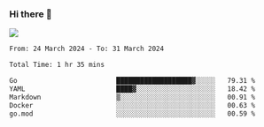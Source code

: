 ### Hi there 👋️

![](https://komarev.com/ghpvc/?username=Loner1024)

<!--START_SECTION:waka-->

```txt
From: 24 March 2024 - To: 31 March 2024

Total Time: 1 hr 35 mins

Go                         ███████████████████▓░░░░░   79.31 %
YAML                       ████▓░░░░░░░░░░░░░░░░░░░░   18.42 %
Markdown                   ▒░░░░░░░░░░░░░░░░░░░░░░░░   00.91 %
Docker                     ░░░░░░░░░░░░░░░░░░░░░░░░░   00.63 %
go.mod                     ░░░░░░░░░░░░░░░░░░░░░░░░░   00.59 %
```

<!--END_SECTION:waka-->



